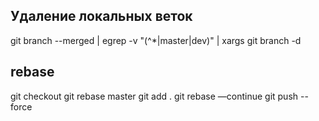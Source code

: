 ## Удаление локальных веток

git branch --merged | egrep -v "(^\*|master|dev)" | xargs git branch -d

## rebase

git checkout <branch>
git rebase master
<resolve conflicts>
git add .
git rebase —continue
git push --force
